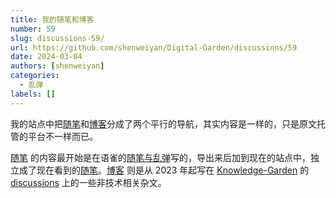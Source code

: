 ```yaml
---
title: 我的随笔和博客
number: 59
slug: discussions-59/
url: https://github.com/shenweiyan/Digital-Garden/discussions/59
date: 2024-03-04
authors: [shenweiyan]
categories: 
  - 乱弹
labels: []
---
```


我的站点中把[随笔](https://weiyan.cc/note/)和[博客](https://weiyan.cc/blog/)分成了两个平行的导航，其实内容是一样的，只是原文托管的平台不一样而已。

<!-- more -->

[随笔](https://weiyan.cc/note/) 的内容最开始是在语雀的[随笔与乱弹](https://www.yuque.com/shenweiyan/notebook)写的，导出来后加到现在的站点中，独立成了现在看到的[随笔](https://weiyan.cc/note/)。[博客](https://weiyan.cc/blog/) 则是从 2023 年起写在 [Knowledge-Garden](https://github.com/shenweiyan/Knowledge-Garden) 的 [discussions](https://github.com/shenweiyan/Knowledge-Garden/discussions/) 上的一些非技术相关杂文。

<script src="https://giscus.app/client.js"
	data-repo="shenweiyan/Digital-Garden"
	data-repo-id="R_kgDOKgxWlg"
	data-mapping="number"
	data-term="59"
	data-reactions-enabled="1"
	data-emit-metadata="0"
	data-input-position="bottom"
	data-theme="light"
	data-lang="zh-CN"
	crossorigin="anonymous"
	async>
</script>
